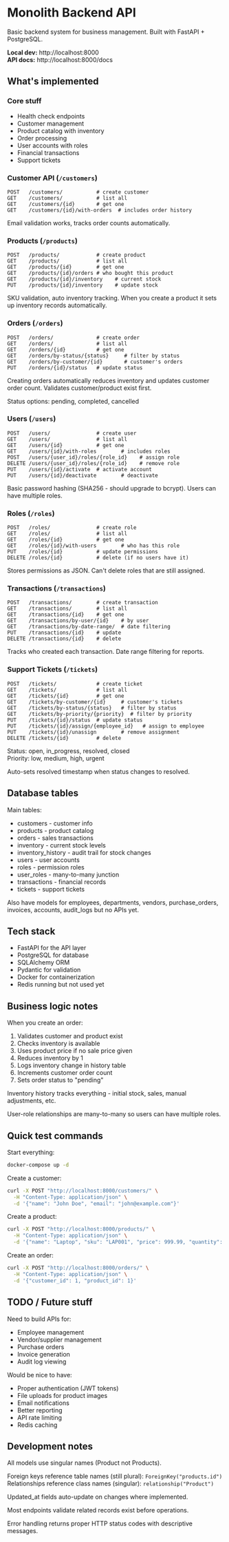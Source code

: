 # Monolith Backend API

Basic backend system for business management. Built with FastAPI + PostgreSQL.

**Local dev:** http://localhost:8000  
**API docs:** http://localhost:8000/docs

## What's implemented

### Core stuff
- Health check endpoints
- Customer management 
- Product catalog with inventory
- Order processing
- User accounts with roles
- Financial transactions
- Support tickets

### Customer API (`/customers`)
```
POST   /customers/           # create customer
GET    /customers/           # list all
GET    /customers/{id}       # get one
GET    /customers/{id}/with-orders  # includes order history
```

Email validation works, tracks order counts automatically.

### Products (`/products`) 
```
POST   /products/            # create product
GET    /products/            # list all  
GET    /products/{id}        # get one
GET    /products/{id}/orders # who bought this product
GET    /products/{id}/inventory    # current stock
PUT    /products/{id}/inventory    # update stock
```

SKU validation, auto inventory tracking. When you create a product it sets up inventory records automatically.

### Orders (`/orders`)
```
POST   /orders/              # create order
GET    /orders/              # list all
GET    /orders/{id}          # get one
GET    /orders/by-status/{status}     # filter by status  
GET    /orders/by-customer/{id}       # customer's orders
PUT    /orders/{id}/status   # update status
```

Creating orders automatically reduces inventory and updates customer order count. Validates customer/product exist first.

Status options: pending, completed, cancelled

### Users (`/users`)
```
POST   /users/               # create user
GET    /users/               # list all
GET    /users/{id}           # get one
GET    /users/{id}/with-roles        # includes roles
POST   /users/{user_id}/roles/{role_id}    # assign role
DELETE /users/{user_id}/roles/{role_id}    # remove role  
PUT    /users/{id}/activate  # activate account
PUT    /users/{id}/deactivate        # deactivate
```

Basic password hashing (SHA256 - should upgrade to bcrypt). Users can have multiple roles.

### Roles (`/roles`)
```
POST   /roles/               # create role
GET    /roles/               # list all
GET    /roles/{id}           # get one
GET    /roles/{id}/with-users        # who has this role
PUT    /roles/{id}           # update permissions
DELETE /roles/{id}           # delete (if no users have it)
```

Stores permissions as JSON. Can't delete roles that are still assigned.

### Transactions (`/transactions`)  
```
POST   /transactions/        # create transaction
GET    /transactions/        # list all
GET    /transactions/{id}    # get one
GET    /transactions/by-user/{id}    # by user
GET    /transactions/by-date-range/  # date filtering
PUT    /transactions/{id}    # update
DELETE /transactions/{id}    # delete
```

Tracks who created each transaction. Date range filtering for reports.

### Support Tickets (`/tickets`)
```
POST   /tickets/             # create ticket
GET    /tickets/             # list all
GET    /tickets/{id}         # get one
GET    /tickets/by-customer/{id}     # customer's tickets
GET    /tickets/by-status/{status}   # filter by status
GET    /tickets/by-priority/{priority}  # filter by priority
PUT    /tickets/{id}/status  # update status
PUT    /tickets/{id}/assign/{employee_id}   # assign to employee
PUT    /tickets/{id}/unassign        # remove assignment
DELETE /tickets/{id}         # delete
```

Status: open, in_progress, resolved, closed  
Priority: low, medium, high, urgent

Auto-sets resolved timestamp when status changes to resolved.

## Database tables

Main tables:
- customers - customer info
- products - product catalog  
- orders - sales transactions
- inventory - current stock levels
- inventory_history - audit trail for stock changes
- users - user accounts
- roles - permission roles
- user_roles - many-to-many junction
- transactions - financial records
- tickets - support tickets

Also have models for employees, departments, vendors, purchase_orders, invoices, accounts, audit_logs but no APIs yet.

## Tech stack

- FastAPI for the API layer
- PostgreSQL for database
- SQLAlchemy ORM 
- Pydantic for validation
- Docker for containerization
- Redis running but not used yet

## Business logic notes

When you create an order:
1. Validates customer and product exist
2. Checks inventory is available  
3. Uses product price if no sale price given
4. Reduces inventory by 1
5. Logs inventory change in history table
6. Increments customer order count
7. Sets order status to "pending"

Inventory history tracks everything - initial stock, sales, manual adjustments, etc.

User-role relationships are many-to-many so users can have multiple roles.

## Quick test commands

Start everything:
```bash
docker-compose up -d
```

Create a customer:
```bash
curl -X POST "http://localhost:8000/customers/" \
  -H "Content-Type: application/json" \
  -d '{"name": "John Doe", "email": "john@example.com"}'
```

Create a product:  
```bash
curl -X POST "http://localhost:8000/products/" \
  -H "Content-Type: application/json" \
  -d '{"name": "Laptop", "sku": "LAP001", "price": 999.99, "quantity": 10}'
```

Create an order:
```bash
curl -X POST "http://localhost:8000/orders/" \
  -H "Content-Type: application/json" \
  -d '{"customer_id": 1, "product_id": 1}'
```

## TODO / Future stuff

Need to build APIs for:
- Employee management
- Vendor/supplier management  
- Purchase orders
- Invoice generation
- Audit log viewing

Would be nice to have:
- Proper authentication (JWT tokens)
- File uploads for product images
- Email notifications
- Better reporting
- API rate limiting
- Redis caching

## Development notes

All models use singular names (Product not Products). 

Foreign keys reference table names (still plural): `ForeignKey("products.id")`  
Relationships reference class names (singular): `relationship("Product")`

Updated_at fields auto-update on changes where implemented.

Most endpoints validate related records exist before operations.

Error handling returns proper HTTP status codes with descriptive messages. 